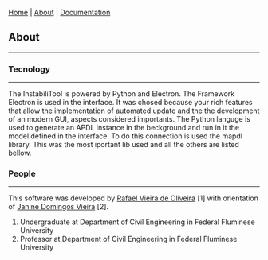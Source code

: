 [Home](./)  |  [About](./about.html)  |  [Documentation](./documentation.html)
## About
---

### Tecnology
---
The InstabiliTool is powered by Python and Electron. The Framework Electron is used in the interface. It was chosed because your rich features that allow the implementation of automated update and the the development of an modern GUI, aspects considered importants. The Python languge is used to generate an APDL instance in the beckground and run in it the model defined in the interface. To do this connection is used the mapdl library. This was the most iportant lib used and all the others are listed bellow.

### People
---
This software was developed by [Rafael Vieira de Oliveira](http://lattes.cnpq.br/1851035547350298) [1] with orientation of [Janine Domingos Vieira](http://lattes.cnpq.br/0355710321530328) [2].
1. Undergraduate at Department of Civil Engineering in Federal Fluminese University
2. Professor at Department of Civil Engineering in Federal Fluminese University





